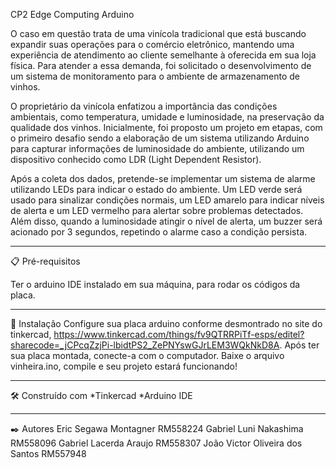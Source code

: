 CP2 Edge Computing Arduino

O caso em questão trata de uma vinícola tradicional que está buscando expandir suas operações para o comércio eletrônico, mantendo uma experiência de atendimento ao cliente semelhante à oferecida em sua loja física. Para atender a essa demanda, foi solicitado o desenvolvimento de um sistema de monitoramento para o ambiente de armazenamento de vinhos.

O proprietário da vinícola enfatizou a importância das condições ambientais, como temperatura, umidade e luminosidade, na preservação da qualidade dos vinhos. Inicialmente, foi proposto um projeto em etapas, com o primeiro desafio sendo a elaboração de um sistema utilizando Arduino para capturar informações de luminosidade do ambiente, utilizando um dispositivo conhecido como LDR (Light Dependent Resistor).

Após a coleta dos dados, pretende-se implementar um sistema de alarme utilizando LEDs para indicar o estado do ambiente. Um LED verde será usado para sinalizar condições normais, um LED amarelo para indicar níveis de alerta e um LED vermelho para alertar sobre problemas detectados. Além disso, quando a luminosidade atingir o nível de alerta, um buzzer será acionado por 3 segundos, repetindo o alarme caso a condição persista.

___

📋 Pré-requisitos

Ter o arduino IDE instalado em sua máquina, para rodar os códigos da placa.

___

🔧 Instalação
Configure sua placa arduino conforme desmontrado no site do tinkercad, https://www.tinkercad.com/things/fv9QTRRPiTf-esps/editel?sharecode=_jCPcqZzjPi-lbidtPS2_ZePNYswGJrLEM3WQkNkD8A. Após ter sua placa montada, conecte-a com o computador. Baixe o arquivo vinheira.ino, compile e seu projeto estará funcionando!

___

🛠️ Construído com
*Tinkercad
*Arduino IDE

___

✒️ Autores
Eric Segawa Montagner RM558224
Gabriel Luni Nakashima RM558096
Gabriel Lacerda Araujo RM558307
João Victor Oliveira dos Santos RM557948

